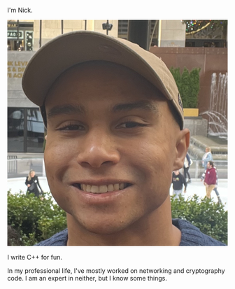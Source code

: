 I'm Nick.

<!-- img:width=200px -->
![A photo of me](/static/me.jpeg)

I write C++ for fun.

In my professional life, I've mostly worked on networking and cryptography code. I am an expert in neither, but I know some things.
